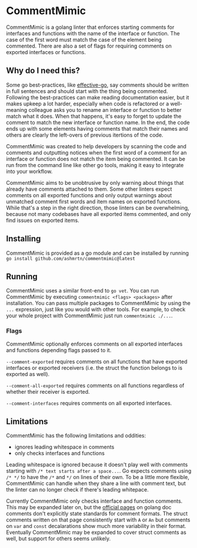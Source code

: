 # CommentMimic

CommentMimic is a golang linter that enforces starting comments for interfaces
and functions with the name of the interface or function. The case of the first
word must match the case of the element being commented. There are also a set of
flags for requiring comments on exported interfaces or functions.

## Why do I need this?
Some go best-practices, like
[effective-go](https://github.com/golovers/effective-go#comment-sentences), say
comments should be written in full sentences and should start with the thing
being commented. Following the best-practices can make reading documentation
easier, but it makes upkeep a lot harder, especially when code is refactored or
a well-meaning colleague asks you to rename an interface or function to better
match what it does. When that happens, it's easy to forget to update the comment
to match the new interface or function name. In the end, the code ends up with
some elements having comments that match their names and others are clearly the
left-overs of previous itertions of the code.

CommentMimic was created to help developers by scanning the code and comments
and outputting notices when the first word of a comment for an interface or
function does not match the item being commented. It can be run from the command
line like other go tools, making it easy to integrate into your workflow.

CommentMimic aims to be unobtrusive by only warning about things that already
have comments attached to them. Some other linters expect comments on all
exported functions and only output warnings about unmatched comment first words
and item names on exported functions. While that's a step in the right
direction, those linters can be overwhelming, because not many codebases have
all exported items commented, and only find issues on exported items.

## Installing
CommentMimic is provided as a go module and can be installed by running
`go install github.com/ashmrtn/commentmimic@latest`

## Running
CommentMimic uses a similar front-end to `go vet`. You can run CommentMimic by
executing `commentmimic <flags> <packages>` after installation. You can pass
multiple packages to CommentMimic by using the `...` expression, just like you
would with other tools. For example, to check your whole project with
CommentMimic just run `commentmimic ./...`.

### Flags
CommentMimic optionally enforces comments on all exported interfaces and
functions depending flags passed to it.

`--comment-exported` requires comments on all functions that have exported
interfaces or exported receivers (i.e. the struct the function belongs to is
exported as well).

`--comment-all-exported` requires comments on all functions regardless of
whether their receiver is exported.

`--comment-interfaces` requires comments on all exported interfaces.

## Limitations
CommentMimic has the following limitations and oddities:

* ignores leading whitespace in comments
* only checks interfaces and functions

Leading whitespace is ignored because it doesn't play well with comments
starting with `/* text starts after a space...`. Go expects comments using
`/* */` to have the `/*` and `*/` on lines of their own. To be a little more
flexible, CommentMimic can handle when they share a line with comment text, but
the linter can no longer check if there's leading whitepace.

Currently CommentMimic only checks interface and function comments. This may be
expanded later on, but the [official pages](https://tip.golang.org/doc/comment)
on golang doc comments don't explicitly state standards for comment formats. The
struct comments written on that page consistently start with `A` or `An` but
comments on `var` and `const` decalarations show much more variability in their
format. Eventually CommentMimic may be expanded to cover struct comments as
well, but support for others seems unlikely.
